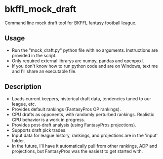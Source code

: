 # bkffl_mock_draft
Command line mock draft tool for BKFFL fantasy football league.

## Usage
* Run the "mock_draft.py" python file with no arguments. Instructions are provided in the script.
* Only required external librarys are numpy, pandas and openpyxl.
* If you don't know how to run python code and are on Windows, text me and I'll share an executable file. 

## Description
* Loads current keepers, historical draft data, tendencies tuned to our league, etc.
* Provides default rankings (FantasyPros OP rankings).
* CPU drafts as opponents, with randomly perturbed rankings. Realistic CPU behavior is a work in progress.
* Provides post-draft analysis (using FantasyPros projections).
* Supports draft pick trades.
* Input data for league history, rankings, and projections are in the 'input' folder. 
* In the future, I'll have it automatically pull from other rankings, ADP and projections, but FantasyPros was the easiest to get started with.
